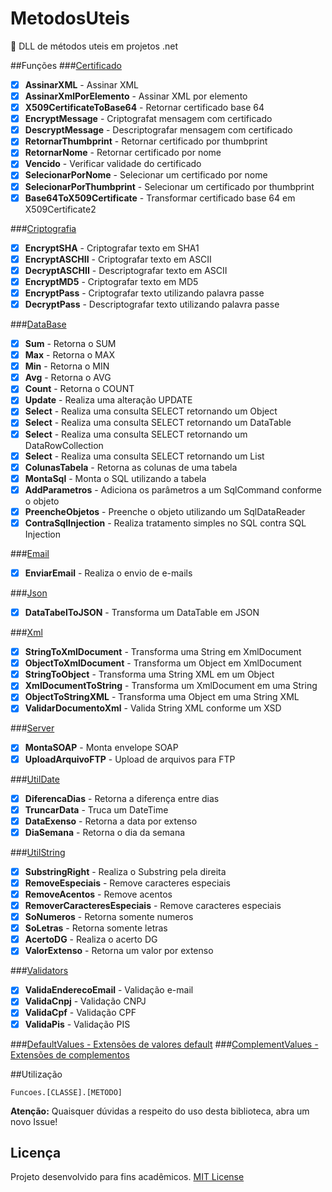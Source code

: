 # MetodosUteis
:octopus:  DLL de métodos uteis em projetos .net

##Funções
###[Certificado](Funcoes/Classes/Certificado.cs)
- [x] **AssinarXML** - Assinar XML
- [x] **AssinarXmlPorElemento** - Assinar XML por elemento
- [x] **X509CertificateToBase64** - Retornar certificado base 64
- [x] **EncryptMessage** - Criptografat mensagem com certificado
- [x] **DescryptMessage** - Descriptografar mensagem com certificado
- [x] **RetornarThumbprint** - Retornar certificado por thumbprint
- [x] **RetornarNome** - Retornar certificado por nome
- [x] **Vencido** - Verificar validade do certificado
- [x] **SelecionarPorNome** - Selecionar um certificado por nome
- [x] **SelecionarPorThumbprint** - Selecionar um certificado por thumbprint
- [x] **Base64ToX509Certificate** - Transformar certificado base 64 em X509Certificate2

###[Criptografia](Funcoes/Classes/Criptografia.cs)
- [x] **EncryptSHA** - Criptografar texto em SHA1
- [x] **EncryptASCHII** - Criptografar texto em ASCII
- [x] **DecryptASCHII** - Descriptografar texto em ASCII
- [x] **EncryptMD5** - Criptografar texto em MD5
- [x] **EncryptPass** - Criptografar texto utilizando palavra passe
- [x] **DecryptPass** - Descriptografar texto utilizando palavra passe

###[DataBase](Funcoes/Classes/DataBase.cs)
- [x] **Sum** - Retorna o SUM
- [x] **Max** - Retorna o MAX
- [x] **Min** - Retorna o MIN
- [x] **Avg** - Retorna o AVG
- [x] **Count** - Retorna o COUNT
- [x] **Update** - Realiza uma alteração UPDATE
- [x] **Select** - Realiza uma consulta SELECT retornando um Object
- [x] **Select** - Realiza uma consulta SELECT retornando um DataTable
- [x] **Select** - Realiza uma consulta SELECT retornando um DataRowCollection
- [x] **Select** - Realiza uma consulta SELECT retornando um List
- [x] **ColunasTabela** - Retorna as colunas de uma tabela
- [x] **MontaSql** - Monta o SQL utilizando a tabela
- [x] **AddParametros** - Adiciona os parâmetros a um SqlCommand conforme o objeto
- [x] **PreencheObjetos** - Preenche o objeto utilizando um SqlDataReader
- [x] **ContraSqlInjection** - Realiza tratamento simples no SQL contra SQL Injection

###[Email](Funcoes/Classes/Email.cs)
- [x] **EnviarEmail** - Realiza o envio de e-mails

###[Json](Funcoes/Classes/Json.cs)
- [x] **DataTabelToJSON** - Transforma um DataTable em JSON

###[Xml](Funcoes/Classes/Xml.cs)
- [x] **StringToXmlDocument** - Transforma uma String em XmlDocument
- [x] **ObjectToXmlDocument** - Transforma um Object em XmlDocument
- [x] **StringToObject** - Transforma uma String XML em um Object
- [x] **XmlDocumentToString** - Transforma um XmlDocument em uma String
- [x] **ObjectToStringXML** - Transforma uma Object em uma String XML
- [x] **ValidarDocumentoXml** - Valida String XML conforme um XSD

###[Server](Funcoes/Classes/Server.cs)
- [x] **MontaSOAP** - Monta envelope SOAP
- [x] **UploadArquivoFTP** - Upload de arquivos para FTP

###[UtilDate](Funcoes/Classes/UtilDate.cs)
- [x] **DiferencaDias** - Retorna a diferença entre dias
- [x] **TruncarData** - Truca um DateTime
- [x] **DataExenso** - Retorna a data por extenso
- [x] **DiaSemana** - Retorna o dia da semana

###[UtilString](Funcoes/Classes/UtilString.cs)
- [x] **SubstringRight** - Realiza o Substring pela direita
- [x] **RemoveEspeciais** - Remove caracteres especiais
- [x] **RemoveAcentos** - Remove acentos
- [x] **RemoverCaracteresEspeciais** - Remove caracteres especiais
- [x] **SoNumeros** - Retorna somente numeros
- [x] **SoLetras** - Retorna somente letras
- [x] **AcertoDG** - Realiza o acerto DG
- [x] **ValorExtenso** - Retorna um valor por extenso

###[Validators](Funcoes/Classes/Validators.cs)
- [x] **ValidaEnderecoEmail** - Validação e-mail
- [x] **ValidaCnpj** - Validação CNPJ
- [x] **ValidaCpf** - Validação CPF
- [x] **ValidaPis** - Validação PIS

###[DefaultValues - Extensões de valores default](Funcoes/Values/DefaultValues.cs)
###[ComplementValues - Extensões de complementos](Funcoes/Values/ComplementValues.cs)

##Utilização

```
Funcoes.[CLASSE].[METODO]
```

**Atenção:**
Quaisquer dúvidas a respeito do uso desta biblioteca, abra um novo Issue!

## Licença
Projeto desenvolvido para fins acadêmicos.
[MIT License](./LICENSE)
